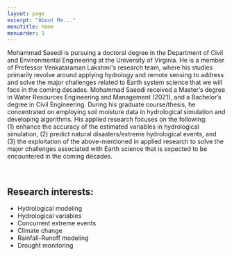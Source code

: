 ```yaml
---
layout: page
excerpt: "About Me..."
menutitle: Home
menuorder: 1
---
```


Mohammad Saeedi is pursuing a doctoral degree in the Department of Civil and Environmental Engineering at the University of Virginia. He is a member of Professor Venkataraman Lakshmi's research team, where his studies primarily revolve around applying hydrology and remote sensing to address and solve the major challenges related to Earth system science that we will face in the coming decades. 
Mohammad Saeedi received a Master’s degree in Water Resources Engineering and Management (2021), and a Bachelor’s degree in Civil Engineering. During his graduate course/thesis, he concentrated on employing soil moisture data in hydrological simulation and developing algorithms.
His applied research focuses on the following:<br/> 
(1) enhance the accuracy of the estimated variables in hydrological simulation, (2) predict natural disasters/extreme hydrological events, and (3) the exploitation of the above-mentioned in applied research to solve the major challenges associated with Earth science that is expected to be encountered in the coming decades. <br/>

<br/>

## Research interests:

-	Hydrological modeling
-	Hydrological variables
-	Concurrent extreme events
-	Climate change
-	Rainfall-Runoff modeling
-	Drought monitoring


